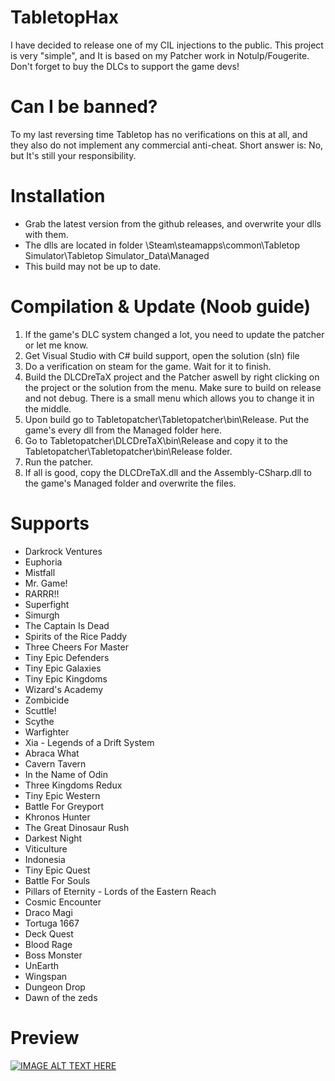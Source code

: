 # TabletopHax
I have decided to release one of my CIL injections to the public.
This project is very "simple", and It is based on my Patcher work in Notulp/Fougerite.
Don't forget to buy the DLCs to support the game devs!

# Can I be banned?
To my last reversing time Tabletop has no verifications on this at all, and they also do not implement any commercial anti-cheat.
Short answer is: No, but It's still your responsibility.

# Installation
* Grab the latest version from the github releases, and overwrite your dlls with them.
* The dlls are located in folder \Steam\steamapps\common\Tabletop Simulator\Tabletop Simulator_Data\Managed
* This build may not be up to date.

# Compilation & Update (Noob guide)
1. If the game's DLC system changed a lot, you need to update the patcher or let me know.
2. Get Visual Studio with C# build support, open the solution (sln) file
3. Do a verification on steam for the game. Wait for it to finish.
4. Build the DLCDreTaX project and the Patcher aswell by right clicking on the project or the solution from the menu. Make sure to build on release and not debug. There is a small menu which allows you to change it in the middle.
5. Upon build go to Tabletopatcher\Tabletopatcher\bin\Release. Put the game's every dll from the Managed folder here.
6. Go to Tabletopatcher\DLCDreTaX\bin\Release and copy it to the Tabletopatcher\Tabletopatcher\bin\Release folder.
7. Run the patcher.
8. If all is good, copy the DLCDreTaX.dll and the Assembly-CSharp.dll to the game's Managed folder and overwrite the files.

# Supports
* Darkrock Ventures
* Euphoria
* Mistfall
* Mr. Game!
* RARRR!!
* Superfight
* Simurgh
* The Captain Is Dead
* Spirits of the Rice Paddy
* Three Cheers For Master
* Tiny Epic Defenders
* Tiny Epic Galaxies
* Tiny Epic Kingdoms
* Wizard's Academy
* Zombicide
* Scuttle!
* Scythe
* Warfighter
* Xia - Legends of a Drift System
* Abraca What
* Cavern Tavern
* In the Name of Odin
* Three Kingdoms Redux
* Tiny Epic Western
* Battle For Greyport
* Khronos Hunter
* The Great Dinosaur Rush
* Darkest Night
* Viticulture
* Indonesia
* Tiny Epic Quest
* Battle For Souls
* Pillars of Eternity - Lords of the Eastern Reach
* Cosmic Encounter
* Draco Magi
* Tortuga 1667
* Deck Quest
* Blood Rage
* Boss Monster
* UnEarth
* Wingspan
* Dungeon Drop
* Dawn of the zeds

# Preview
[![IMAGE ALT TEXT HERE](https://user-images.githubusercontent.com/1114109/87849887-72ad0480-c8ec-11ea-9b53-dcb9cc0dc3fe.png)](https://user-images.githubusercontent.com/1114109/87849887-72ad0480-c8ec-11ea-9b53-dcb9cc0dc3fe.png)
